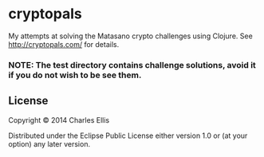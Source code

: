 # cryptopals

My attempts at solving the Matasano crypto challenges using Clojure. See http://cryptopals.com/ for details.

### **NOTE:** The test directory contains challenge solutions, avoid it if you do not wish to be see them.

## License

Copyright © 2014 Charles Ellis

Distributed under the Eclipse Public License either version 1.0 or (at
your option) any later version.
